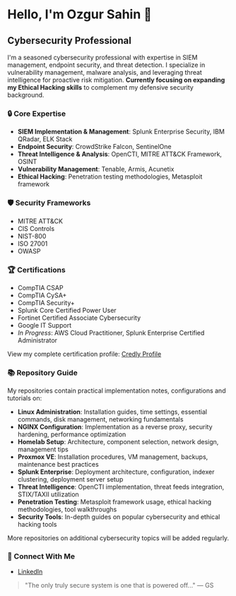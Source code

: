# Hello, I'm Ozgur Sahin 👋

## Cybersecurity Professional

I'm a seasoned cybersecurity professional with expertise in SIEM management, endpoint security, and threat detection. I specialize in vulnerability management, malware analysis, and leveraging threat intelligence for proactive risk mitigation. **Currently focusing on expanding my Ethical Hacking skills** to complement my defensive security background.

### 🔒 Core Expertise

- **SIEM Implementation & Management**: Splunk Enterprise Security, IBM QRadar, ELK Stack
- **Endpoint Security**: CrowdStrike Falcon, SentinelOne
- **Threat Intelligence & Analysis**: OpenCTI, MITRE ATT&CK Framework, OSINT
- **Vulnerability Management**: Tenable, Armis, Acunetix
- **Ethical Hacking**: Penetration testing methodologies, Metasploit framework

### 🛡️ Security Frameworks

- MITRE ATT&CK
- CIS Controls
- NIST-800
- ISO 27001
- OWASP

### 🏆 Certifications

- CompTIA CSAP
- CompTIA CySA+
- CompTIA Security+
- Splunk Core Certified Power User
- Fortinet Certified Associate Cybersecurity
- Google IT Support
- *In Progress*: AWS Cloud Practitioner, Splunk Enterprise Certified Administrator

View my complete certification profile: [Credly Profile](https://www.credly.com/users/ozgursahin/)

### 📚 Repository Guide

My repositories contain practical implementation notes, configurations and tutorials on:

- **Linux Administration**: Installation guides, time settings, essential commands, disk management, networking fundamentals
- **NGINX Configuration**: Implementation as a reverse proxy, security hardening, performance optimization
- **Homelab Setup**: Architecture, component selection, network design, management tips
- **Proxmox VE**: Installation procedures, VM management, backups, maintenance best practices
- **Splunk Enterprise**: Deployment architecture, configuration, indexer clustering, deployment server setup
- **Threat Intelligence**: OpenCTI implementation, threat feeds integration, STIX/TAXII utilization
- **Penetration Testing**: Metasploit framework usage, ethical hacking methodologies, tool walkthroughs
- **Security Tools**: In-depth guides on popular cybersecurity and ethical hacking tools

More repositories on additional cybersecurity topics will be added regularly.

### 🔗 Connect With Me

- [LinkedIn](https://www.linkedin.com/in/ozgursh/)

> "The only truly secure system is one that is powered off..." — GS
